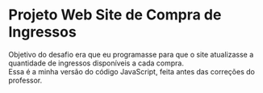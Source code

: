 <h1> Projeto Web Site de Compra de Ingressos</h1>
<p> Objetivo do desafio era que eu programasse para que o site atualizasse a quantidade de ingressos disponíveis a cada compra.<br>
Essa é a minha versão do código JavaScript, feita antes das correções do professor.</p>
